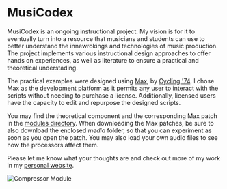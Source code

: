 # MusiCodex

MusiCodex is an ongoing instructional project. My vision is for it to eventually turn into a resource that musicians and students can use to better understand the innewrokings and technologies of music production. The project implements various instructional design approaches to offer hands on experiences, as well as literature to ensure a practical and theoretical understading.

The practical examples were designed using [Max](https://cycling74.com/products/max), by [Cycling '74](https://cycling74.com/). I chose Max as the development platform as it permits any user to interact with the scripts without needing to purchase a license. Additionally, licensed users have the capacity to edit and repurpose the designed scripts.

You may find the theoretical component and the corresponding Max patch in the [modules directory](https://github.com/dcardonab/musicodex/modules/). When downloading the Max patches, be sure to also download the enclosed *media* folder, so that you can experiment as soon as you open the patch. You may also load your own audio files to see how the processors affect them.

Please let me know what your thoughts are and check out more of my work in my [personal website](https://soundarchitect.herokuapp.com/).

![Compressor Module](https://github.com/dcardonab/musicodex/images/compressor.png)
